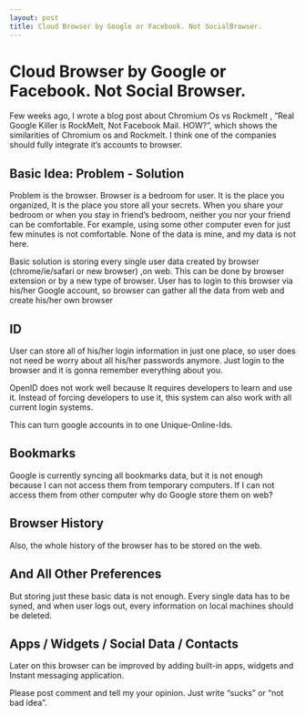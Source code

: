 ```yaml
--- 
layout: post 
title: Cloud Browser by Google or Facebook. Not SocialBrowser. 
---
```


Cloud Browser by Google or Facebook. Not Social Browser.
========================================================

Few weeks ago, I wrote a blog post about Chromium Os vs Rockmelt , “Real Google
Killer is RockMelt, Not Facebook Mail. HOW?”, which shows the similarities of
Chromium os and Rockmelt. I think one of the companies should fully integrate
it’s accounts to browser.

Basic Idea: Problem - Solution 
------------------------------

Problem is the browser. Browser is a bedroom for user. It is the place you
organized, It is the place you store all your secrets. When you share your
bedroom or when you stay in friend’s bedroom, neither you nor your friend can
be comfortable. For example, using some other computer even for just few
minutes is not comfortable. None of the data is mine, and my data is not here. 

Basic solution is storing every single user data created by browser
(chrome/ie/safari or new browser) ,on web. This can be done by browser
extension or by a new type of browser. User has to login to this browser via
his/her Google account, so browser can gather all the data from web and create
his/her own browser

ID
--

User can store all of his/her login information in just one place, so user does
not need be worry about all his/her passwords anymore. Just login to the
browser and it is gonna remember everything about you. 

OpenID does not work well because It requires developers to learn and use it.
Instead of forcing developers to use it, this system can also work with all
current login systems.

This can turn google accounts in to one Unique-Online-Ids. 

Bookmarks
---------

Google is currently syncing all bookmarks data, but it is not enough because I
can not access them from temporary computers. If I can not access them from
other computer why do Google store them on web?

Browser History 
---------------

Also, the whole history of the browser has to be stored on the web.

And All Other Preferences
-------------------------

But storing just these basic data is not enough. Every single data has to be
syned, and when user logs out, every information on local machines should be
deleted.

Apps / Widgets / Social Data / Contacts
---------------------------------------

Later on this browser can be improved by adding built-in apps, widgets and
Instant messaging application.

Please post comment and tell my your opinion. Just write “sucks” or “not bad
idea”.
